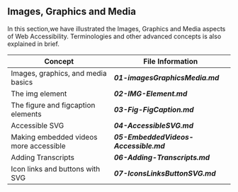 ## Images, Graphics and Media

In this section,we have illustrated the Images, Graphics and Media aspects of Web Accessibility.
Terminologies and other advanced concepts is also explained in brief.

Concept                                        |  File Information
--------------                                 | ------------
Images, graphics, and media basics             | ***01-imagesGraphicsMedia.md***
The img element    | ***02-IMG-Element.md***
The figure and figcaption elements                         | ***03-Fig-FigCaption.md***
Accessible SVG                                          | ***04-AccessibleSVG.md***
Making embedded videos more accessible         | ***05-EmbeddedVideos-Accessible.md***
Adding Transcripts       | ***06-Adding-Transcripts.md***
Icon links and buttons with SVG                |   ***07-IconsLinksButtonSVG.md***

